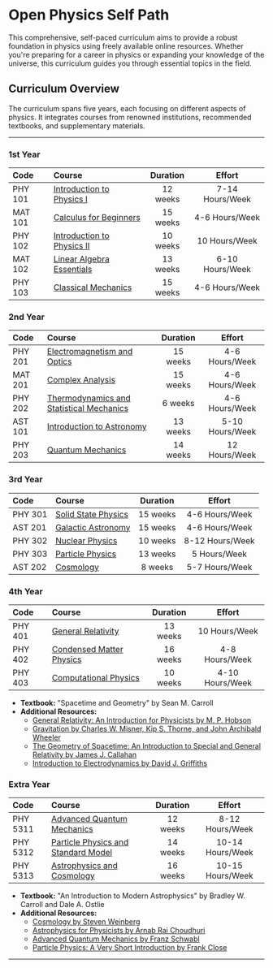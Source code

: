 # Open Physics Self Path

This comprehensive, self-paced curriculum aims to provide a robust foundation in physics using freely available online resources. Whether you're preparing for a career in physics or expanding your knowledge of the universe, this curriculum guides you through essential topics in the field.

## Curriculum Overview

The curriculum spans five years, each focusing on different aspects of physics. It integrates courses from renowned institutions, recommended textbooks, and supplementary materials.

---

### 1st Year

Code | Course | Duration | Effort
:-- | :-- | :--: | :--:
PHY 101 | [Introduction to Physics I](https://ocw.mit.edu/courses/8-01t-physics-i-fall-2004/) | 12 weeks | 7-14 Hours/Week
MAT 101 | [Calculus for Beginners](https://www.edx.org/course/calculus1) | 15 weeks | 4-6 Hours/Week
PHY 102 | [Introduction to Physics II](https://ocw.mit.edu/courses/8-02t-physics-ii-electromagnetism-spring-2005/) | 10 weeks | 10 Hours/Week
MAT 102 | [Linear Algebra Essentials](https://ocw.mit.edu/courses/mathematics/18-06-linear-algebra-spring-2010/) | 13 weeks | 6-10 Hours/Week
PHY 103 | [Classical Mechanics](https://ocw.mit.edu/courses/8-01t-physics-i-fall-2004/) | 15 weeks | 4-6 Hours/Week

### 2nd Year

Code | Course | Duration | Effort
:-- | :-- | :--: | :--:
PHY 201 | [Electromagnetism and Optics](https://ocw.mit.edu/courses/8-02t-physics-ii-electromagnetism-spring-2005/) | 15 weeks | 4-6 Hours/Week
MAT 201 | [Complex Analysis](https://www.edx.org/course/complex-analysis) | 15 weeks | 4-6 Hours/Week
PHY 202 | [Thermodynamics and Statistical Mechanics](https://ocw.mit.edu/courses/8-333-statistical-mechanics-i-statistical-mechanics-of-particles-fall-2013/) | 6 weeks | 4-6 Hours/Week
AST 101 | [Introduction to Astronomy](https://www.coursera.org/learn/introduction-to-cosmology) | 13 weeks | 5-10 Hours/Week
PHY 203 | [Quantum Mechanics](https://ocw.mit.edu/courses/8-04-quantum-physics-i-spring-2013/) | 14 weeks | 12 Hours/Week

### 3rd Year

Code | Course | Duration | Effort
:-- | :-- | :--: | :--:
PHY 301 | [Solid State Physics](https://ocw.mit.edu/courses/8-231-physics-of-solids-i-fall-2017/) | 15 weeks | 4-6 Hours/Week
AST 201 | [Galactic Astronomy](https://ocw.mit.edu/courses/physics/8-286-the-early-universe-spring-2021/) | 15 weeks | 4-6 Hours/Week
PHY 302 | [Nuclear Physics](https://www.edx.org/course/nuclear-physics) | 10 weeks | 8-12 Hours/Week
PHY 303 | [Particle Physics](https://ocw.mit.edu/courses/physics/8-851-effective-field-theory-spring-2016/) | 13 weeks | 5 Hours/Week
AST 202 | [Cosmology](https://www.coursera.org/learn/galaxies-and-cosmology) | 8 weeks | 5-7 Hours/Week

### 4th Year

Code | Course | Duration | Effort
:-- | :-- | :--: | :--:
PHY 401 | [General Relativity](https://ocw.mit.edu/courses/8-962-general-relativity-spring-2020/) | 13 weeks | 10 Hours/Week
PHY 402 | [Condensed Matter Physics](https://ocw.mit.edu/courses/8-231-physics-of-solids-i-fall-2017/) | 16 weeks | 4-8 Hours/Week
PHY 403 | [Computational Physics](https://ocw.mit.edu/courses/8-04-quantum-physics-i-spring-2013/) | 10 weeks | 4-10 Hours/Week

- **Textbook:** "Spacetime and Geometry" by Sean M. Carroll
- **Additional Resources:**
  - [General Relativity: An Introduction for Physicists by M. P. Hobson](https://www.cambridge.org/core/books/general-relativity/9B722522C16225E8BF6A84712DBDD236)
  - [Gravitation by Charles W. Misner, Kip S. Thorne, and John Archibald Wheeler](https://www.amazon.com/Gravitation-Physics-Charles-W-Misner/dp/0691177791)
  - [The Geometry of Spacetime: An Introduction to Special and General Relativity by James J. Callahan](https://www.amazon.com/Geometry-Spacetime-Introduction-Special-Relativity/dp/0387764698)
  - [Introduction to Electrodynamics by David J. Griffiths](https://www.amazon.com/Introduction-Electrodynamics-David-J-Griffiths/dp/1108420419)

### Extra Year

Code | Course | Duration | Effort
:-- | :-- | :--: | :--:
PHY 5311 | [Advanced Quantum Mechanics](https://ocw.mit.edu/courses/8-321-quantum-theory-iii-spring-2013/) | 12 weeks | 8-12 Hours/Week
PHY 5312 | [Particle Physics and Standard Model](https://ocw.mit.edu/courses/8-851-effective-field-theory-spring-2016/) | 14 weeks | 10-14 Hours/Week
PHY 5313 | [Astrophysics and Cosmology](https://ocw.mit.edu/courses/physics/8-286-the-early-universe-spring-2021/) | 16 weeks | 10-15 Hours/Week

- **Textbook:** "An Introduction to Modern Astrophysics" by Bradley W. Carroll and Dale A. Ostlie
- **Additional Resources:**
  - [Cosmology by Steven Weinberg](https://www.amazon.com/Cosmology-Steven-Weinberg/dp/0198526822)
  - [Astrophysics for Physicists by Arnab Rai Choudhuri](https://www.cambridge.org/core/books/astrophysics-for-physicists/3A96A0E3D9C97D1B62C1D5A8B086A7AB)
  - [Advanced Quantum Mechanics by Franz Schwabl](https://www.springer.com/gp/book/9783540574613)
  - [Particle Physics: A Very Short Introduction by Frank Close](https://www.amazon.com/Particle-Physics-Short-Introduction-Introductions/dp/0192804340)

---
